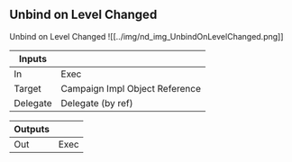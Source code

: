 ## Unbind on Level Changed
Unbind on Level Changed
![[../img/nd_img_UnbindOnLevelChanged.png]]

|Inputs||
|--|--|
| In | Exec |
| Target | Campaign Impl Object Reference |
| Delegate | Delegate (by ref) |

|Outputs||
|--|--|
| Out | Exec |
